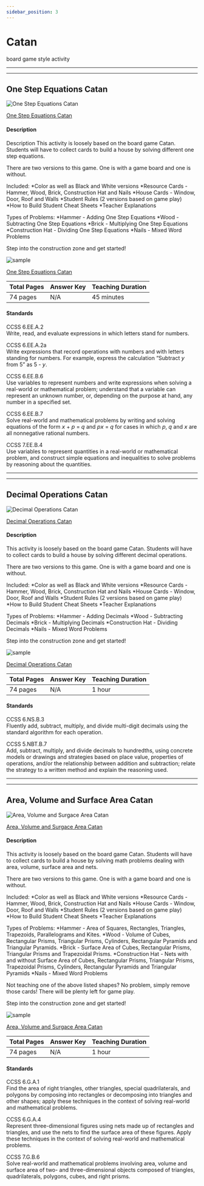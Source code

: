 ```yaml
---
sidebar_position: 3
---
```


# Catan

board game style activity

------------------------------------------------------------------
------------------------------------------------------------------
## One Step Equations Catan

![One Step Equations Catan](img/original-3507308-1.jpg)

[One Step Equations Catan](https://www.teacherspayteachers.com/Product/One-Step-Equations-Catan-3507308)

#### Description

Description
This activity is loosely based on the board game Catan. Students will have to collect cards to build a house by solving different one step equations.

There are two versions to this game. One is with a game board and one is without.

Included:
*Color as well as Black and White versions
*Resource Cards - Hammer, Wood, Brick, Construction Hat and Nails
*House Cards - Window, Door, Roof and Walls
*Student Rules (2 versions based on game play)
*How to Build Student Cheat Sheets
*Teacher Explanations

Types of Problems:
*Hammer - Adding One Step Equations
*Wood - Subtracting One Step Equations
*Brick - Multiplying One Step Equations
*Construction Hat - Dividing One Step Equations
*Nails - Mixed Word Problems

Step into the construction zone and get started!

![sample](img/original-3507308-2.jpg)

[One Step Equations Catan](https://www.teacherspayteachers.com/Product/One-Step-Equations-Catan-3507308)

Total Pages|  Answer Key |  Teaching Duration
-----------| ----------- | -------------
74 pages   |  N/A        |  45 minutes 

#### Standards

CCSS 6.EE.A.2      
Write, read, and evaluate expressions in which letters stand for numbers.  

CCSS 6.EE.A.2a   
Write expressions that record operations with numbers and with letters standing for numbers. For example, express the calculation “Subtract 𝘺 from 5” as 5 - 𝘺.  

CCSS 6.EE.B.6  
Use variables to represent numbers and write expressions when solving a real-world or mathematical problem; understand that a variable can represent an unknown number, or, depending on the purpose at hand, any number in a specified set.  

CCSS 6.EE.B.7  
Solve real-world and mathematical problems by writing and solving equations of the form 𝘹 + 𝘱 = 𝘲 and 𝘱𝘹 = 𝘲 for cases in which 𝘱, 𝘲 and 𝘹 are all nonnegative rational numbers.  

CCSS 7.EE.B.4  
Use variables to represent quantities in a real-world or mathematical problem, and construct simple equations and inequalities to solve problems by reasoning about the quantities.

------------------------------------------------------------------
------------------------------------------------------------------
## Decimal Operations Catan

![Decimal Operations Catan](img/original-3508828-1.jpg)

[Decimal Operations Catan](https://www.teacherspayteachers.com/Product/Decimal-Operations-Catan-3508828)


#### Description

This activity is loosely based on the board game Catan. Students will have to collect cards to build a house by solving different decimal operations.

There are two versions to this game. One is with a game board and one is without.

Included:
*Color as well as Black and White versions
*Resource Cards - Hammer, Wood, Brick, Construction Hat and Nails
*House Cards - Window, Door, Roof and Walls
*Student Rules (2 versions based on game play)
*How to Build Student Cheat Sheets
*Teacher Explanations

Types of Problems:
*Hammer - Adding Decimals
*Wood - Subtracting Decimals
*Brick - Multiplying Decimals
*Construction Hat - Dividing Decimals
*Nails - Mixed Word Problems

Step into the construction zone and get started!

![sample](img/original-3508828-2.jpg)

[Decimal Operations Catan](https://www.teacherspayteachers.com/Product/Decimal-Operations-Catan-3508828)

Total Pages|  Answer Key |  Teaching Duration
-----------| ----------- | -------------
74 pages   |  N/A        |  1 hour 

#### Standards

CCSS 6.NS.B.3  
Fluently add, subtract, multiply, and divide multi-digit decimals using the standard algorithm for each operation.

CCSS 5.NBT.B.7  
Add, subtract, multiply, and divide decimals to hundredths, using concrete models or drawings and strategies based on place value, properties of operations, and/or the relationship between addition and subtraction; relate the strategy to a written method and explain the reasoning used.

------------------------------------------------------------------
------------------------------------------------------------------
## Area, Volume and Surface Area Catan

![Area, Volume and Surgace Area Catan](img/original-3517790-1.jpg)

[Area, Volume and Surgace Area Catan](https://www.teacherspayteachers.com/Product/Area-Volume-and-Surface-Area-Catan-3517790)

#### Description

This activity is loosely based on the board game Catan. Students will have to collect cards to build a house by solving math problems dealing with area, volume, surface area and nets.

There are two versions to this game. One is with a game board and one is without.

Included:
*Color as well as Black and White versions
*Resource Cards - Hammer, Wood, Brick, Construction Hat and Nails
*House Cards - Window, Door, Roof and Walls
*Student Rules (2 versions based on game play)
*How to Build Student Cheat Sheets
*Teacher Explanations

Types of Problems:
*Hammer - Area of Squares, Rectangles, Triangles, Trapezoids, Parallelograms and Kites.
*Wood - Volume of Cubes, Rectangular Prisms, Triangular Prisms, Cylinders, Rectangular Pyramids and Triangular Pyramids.
*Brick - Surface Area of Cubes, Rectangular Prisms, Triangular Prisms and Trapezoidal Prisms.
*Construction Hat - Nets with and without Surface Area of Cubes, Rectangular Prisms, Triangular Prisms, Trapezoidal Prisms, Cylinders, Rectangular Pyramids and Triangular Pyramids
*Nails - Mixed Word Problems

Not teaching one of the above listed shapes? No problem, simply remove those cards! There will be plenty left for game play.

Step into the construction zone and get started!

![sample](img/original-3517790-2.jpg)

[Area, Volume and Surgace Area Catan](https://www.teacherspayteachers.com/Product/Area-Volume-and-Surface-Area-Catan-3517790)

Total Pages|  Answer Key |  Teaching Duration
-----------| ----------- | -------------
74 pages   |  N/A        |  1 hour 

#### Standards

CCSS 6.G.A.1  
Find the area of right triangles, other triangles, special quadrilaterals, and polygons by composing into rectangles or decomposing into triangles and other shapes; apply these techniques in the context of solving real-world and mathematical problems.

CCSS 6.G.A.4  
Represent three-dimensional figures using nets made up of rectangles and triangles, and use the nets to find the surface area of these figures. Apply these techniques in the context of solving real-world and mathematical problems.

CCSS 7.G.B.6  
Solve real-world and mathematical problems involving area, volume and surface area of two- and three-dimensional objects composed of triangles, quadrilaterals, polygons, cubes, and right prisms.